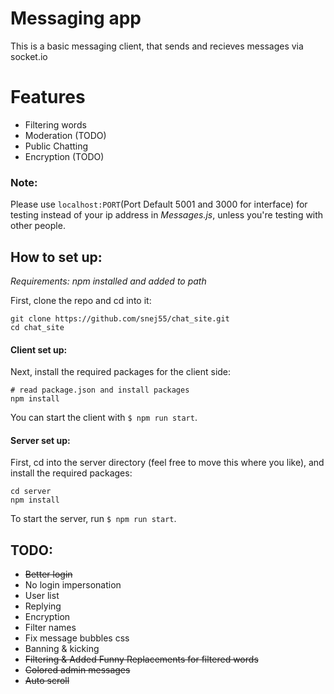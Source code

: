 # Messaging app

This is a basic messaging client, that sends and recieves messages via socket.io

# Features 
 * Filtering words
 * Moderation (TODO)
 * Public Chatting
 * Encryption (TODO)


### Note:

Please use `localhost:PORT`(Port Default 5001 and 3000 for interface) for testing instead of your ip address in *Messages.js*, unless you're testing with other people.

## How to set up:

_Requirements: npm installed and added to path_

First, clone the repo and cd into it:

```
git clone https://github.com/snej55/chat_site.git
cd chat_site
```

#### Client set up:

Next, install the required packages for the client side:

```
# read package.json and install packages
npm install
```

You can start the client with `$ npm run start`.

#### Server set up:

First, cd into the server directory (feel free to move this where you like), and install the required packages:

```
cd server
npm install
```

To start the server, run `$ npm run start`.

## TODO: 
 * ~~Better login~~
 * No login impersonation
 * User list
 * Replying
 * Encryption
 * Filter names
 * Fix message bubbles css
 * Banning & kicking
 * ~~Filtering & Added Funny Replacements for filtered words~~
 * ~~Colored admin messages~~
 * ~~Auto scroll~~
